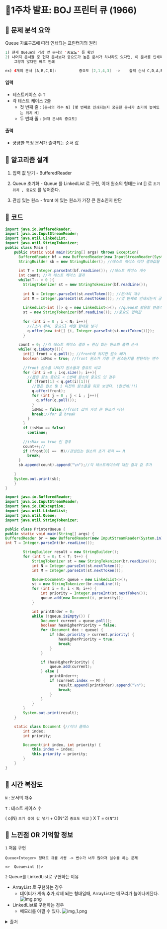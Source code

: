 # 🍒1주차 발표: BOJ 프린터 큐 (1966)

## 💎 문제 분석 요약
Queue 자료구조에 따라 인쇄되는 프린터기의 원리
```java
1) 현재 Queue의 가장 앞 문서의 '중요도' 를 확인
2) 나머지 문서들 중 현재 문서보다 중요도가 높은 문서가 하나라도 있다면, 이 문서를 인쇄하지 않고 Queue의 가장 뒤에 재배치 한다. 
    그렇지 않다면 바로 인쇄

ex) 4개의 문서 [A,B,C,D]:          중요도 [2,1,4,3]  ->    출력 순서 C,D,A,B
```

#### 입력

- 테스트케이스 수 `T`
- 각 테스트 케이스 2줄
  - 첫 번째 줄 : `[문서의 개수 N] [몇 번째로 인쇄되는지 궁금한 문서가 초기에 놓여있는 위치 M]`
  - 두 번째 줄 : `[N개 문서의 중요도]`

#### 출력

- 궁금한 특정 문서가 출력되는 순서 값
## 💎 알고리즘 설계

1) 입력 값 받기 - BufferedReader

2) Queue 초기화 - Queue 를 LinkedList 로 구현, 이때 원소의 형태는 int [] 로 `초기 위치 , 중요도` 를 넣어준다.

3) 관심 있는 원소 - front 에 있는 원소가 가장 큰 원소인지 판단

## 💎 코드
```java
import java.io.BufferedReader;
import java.io.InputStreamReader;
import java.util.LinkedList;
import java.util.StringTokenizer;
public class Main {
    public static void main(String[] args) throws Exception{
      BufferedReader bf = new BufferedReader(new InputStreamReader(System.in));
      StringBuilder sb = new StringBuilder(); //테스트 케이스 마다 결과값을 담기 위해
    
      int T = Integer.parseInt(bf.readLine()); //테스트 케이스 개수
      int count; //각 테스트 케이스 결과
      while(T-- > 0 ){
        StringTokenizer st = new StringTokenizer(bf.readLine());
      
        int N = Integer.parseInt(st.nextToken()); //문서의 개수
        int M = Integer.parseInt(st.nextToken()); //몇 번째로 인쇄되는지 궁금한 문서가 초기에 놓여있는 위치
    
        LinkedList<int []> q = new LinkedList<>(); //queue로 활용할 연결리스트 (LinkedList)
        st = new StringTokenizer(bf.readLine()); //중요도 입력값
    
        for (int i = 0 ; i < N; i++){
          //{초기 위치, 중요도} 배열 형태로 넣기
          q.offer(new int[] {i, Integer.parseInt(st.nextToken())});
        }
    
      count = 0; //각 테스트 케이스 결과 = 관심 있는 원소의 출력 순서
      while(!q.isEmpty()){
        int[] front = q.poll(); //front에 위치한 원소 빼기
        boolean isMax = true; //front 원소가 가장 큰 원소인지를 판단하는 변수
    
        //front 원소를 나머지 원소들과 중요도 비교
        for (int i =0 ; i<q.size(); i++){
          //뽑은 원소 중요도 < i번째 원소의 중요도 인 경우
          if (front[1] < q.get(i)[1]){
            //뽑은 원소 및 i 이전의 원소들을 뒤로 보낸다. (한번에!!!)
            q.offer(front);
            for (int j = 0 ; j < i ; j++){
              q.offer(q.poll());
            }
            isMax = false;//front 값이 가장 큰 원소가 아님
            break;//for 문 break
          }
        }
        if (isMax == false)
          continue;
    
        //isMax == true 인 경우
        count++;//
        if (front[0] ==  M)//관심있는 원소의 초기 위치 == M
          break;
      }
      sb.append(count).append("\n");//각 테스트케이스에 대한 결과 값 추가
    
    }
    System.out.print(sb);
    }
}

```
```java
import java.io.BufferedReader;
import java.io.InputStreamReader;
import java.io.IOException;
import java.util.LinkedList;
import java.util.Queue;
import java.util.StringTokenizer;

public class PrinterQueue {
public static void main(String[] args) {
BufferedReader br = new BufferedReader(new InputStreamReader(System.in));
int T = Integer.parseInt(br.readLine());

        StringBuilder result = new StringBuilder();
        for (int t = 0; t < T; t++) {
            StringTokenizer st = new StringTokenizer(br.readLine());
            int N = Integer.parseInt(st.nextToken());
            int M = Integer.parseInt(st.nextToken()); 

            Queue<Document> queue = new LinkedList<>();
            st = new StringTokenizer(br.readLine());
            for (int i = 0; i < N; i++) {
                int priority = Integer.parseInt(st.nextToken());
                queue.add(new Document(i, priority));
            }

            int printOrder = 0;
            while (!queue.isEmpty()) {
                Document current = queue.poll();
                boolean hasHigherPriority = false;
                for (Document doc : queue) {
                    if (doc.priority > current.priority) {
                        hasHigherPriority = true;
                        break;
                    }
                }

                if (hasHigherPriority) {
                    queue.add(current);
                } else {
                    printOrder++;
                    if (current.index == M) {
                        result.append(printOrder).append("\n");
                        break;
                    }
                }
            }
        }
        System.out.print(result);
    }

    static class Document {//이너 클래스
        int index;
        int priority;

        Document(int index, int priority) {
            this.index = index;
            this.priority = priority;
        }
    }
}
```
## 💎 시간 복잡도

`N` : 문서의 개수

`T` : 테스트 케이스 수

( o(N) `초기 큐에 값 넣기` + O(N^2) `중요도 비교` ) X T = `O(N^2)`

## 💎 느낀점 OR 기억할 정보

`1` 처음 구현

    Queue<Integer> 형태로 큐를 사용 -> 변수가 너무 많아져 실수를 하는 문제

    =>  Queue<int []>   


`2` Queue를 LinkedList로 구현하는 이유
- ArrayList 로 구현하는 경우
  - 데이터가 계속 추가,삭제 되는 형태일때, ArrayList는 메모리가 늘어나게된다.
  ![img.png](img.png)
- LinkedList로 구현하는 경우
  - 메모리를 아낄 수 있다.
  ![img_1.png](img_1.png)


<details>
<summary>출처</summary>
<div>

[Queue가 LinkedList로 구현된는 이유](https://velog.io/@eora21/queue%EB%8A%94-%EC%99%9C-LinkedList%EB%A1%9C-%EA%B5%AC%ED%98%84%EB%90%98%EB%8A%94%EA%B0%80)

[소요되는 시간 절약 위해 BufferedReader 사용](https://velog.io/@langoustine/Scanner-VS-BufferedReader)

</div>
</details>